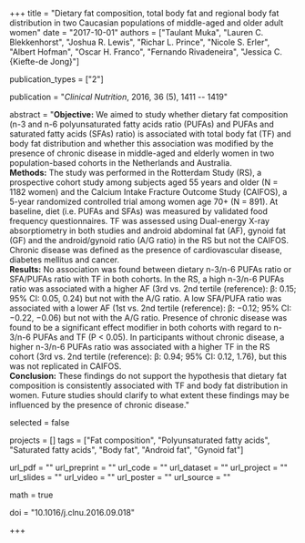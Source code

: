 +++
title = "Dietary fat composition, total body fat and regional body fat distribution in two Caucasian populations of middle-aged and older adult women"
date = "2017-10-01"
authors = ["Taulant Muka", "Lauren C. Blekkenhorst", "Joshua R. Lewis", "Richar L. Prince", "Nicole S. Erler", "Albert Hofman", "Oscar H. Franco", "Fernando Rivadeneira", "Jessica C. {Kiefte-de Jong}"]

publication_types = ["2"]

publication = "*Clinical Nutrition*, 2016, 36 (5), 1411 -- 1419"

abstract = "**Objective:** We aimed to study whether dietary fat composition (n-3 and n-6 polyunsaturated fatty acids ratio (PUFAs) and PUFAs and saturated fatty acids (SFAs) ratio) is associated with total body fat (TF) and body fat distribution and whether this association was modified by the presence of chronic disease in middle-aged and elderly women in two population-based cohorts in the Netherlands and Australia.<br>**Methods:** The study was performed in the Rotterdam Study (RS), a prospective cohort study among subjects aged 55 years and older (N = 1182 women) and the Calcium Intake Fracture Outcome Study (CAIFOS), a 5-year randomized controlled trial among women age 70+ (N = 891). At baseline, diet (i.e. PUFAs and SFAs) was measured by validated food frequency questionnaires. TF was assessed using Dual-energy X-ray absorptiometry in both studies and android abdominal fat (AF), gynoid fat (GF) and the android/gynoid ratio (A/G ratio) in the RS but not the CAIFOS. Chronic disease was defined as the presence of cardiovascular disease, diabetes mellitus and cancer.<br>**Results:** No association was found between dietary n-3/n-6 PUFAs ratio or SFA/PUFAs ratio with TF in both cohorts. In the RS, a high n-3/n-6 PUFAs ratio was associated with a higher AF (3rd vs. 2nd tertile (reference): β: 0.15; 95% CI: 0.05, 0.24) but not with the A/G ratio. A low SFA/PUFA ratio was associated with a lower AF (1st vs. 2nd tertile (reference): β: −0.12; 95% CI: −0.22, −0.06) but not with the A/G ratio. Presence of chronic disease was found to be a significant effect modifier in both cohorts with regard to n-3/n-6 PUFAs and TF (P < 0.05). In participants without chronic disease, a higher n-3/n-6 PUFAs ratio was associated with a higher TF in the RS cohort (3rd vs. 2nd tertile (reference): β: 0.94; 95% CI: 0.12, 1.76), but this was not replicated in CAIFOS.<br>**Conclusion:** These findings do not support the hypothesis that dietary fat composition is consistently associated with TF and body fat distribution in women. Future studies should clarify to what extent these findings may be influenced by the presence of chronic disease."

selected = false

projects = []
tags = ["Fat composition", "Polyunsaturated fatty acids", "Saturated fatty acids", "Body fat", "Android fat", "Gynoid fat"]

url_pdf = ""
url_preprint = ""
url_code = ""
url_dataset = ""
url_project = ""
url_slides = ""
url_video = ""
url_poster = ""
url_source = ""

math = true

doi = "10.1016/j.clnu.2016.09.018"

+++
